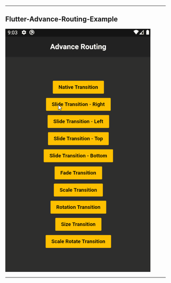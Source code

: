 ----

## Flutter-Advance-Routing-Example
![](https://github.com/birhos/Flutter-Advance-Routing-Example/blob/master/Screenshot.gif?raw=true)

----
